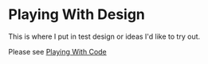 Playing With Design
=================

This is where I put in test design or ideas I'd like to try out.

Please see [Playing With Code](https://github.com/devchuk/Playing_With_Code) 